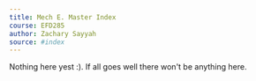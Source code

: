 ```yaml
---
title: Mech E. Master Index
course: EFD285
author: Zachary Sayyah
source: #index
---
```

Nothing here yest :). If all goes well there won't be anything here.